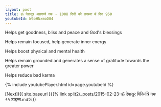 ```yaml
---
layout: post
title: ॐ देवासुर अग्रगण्यै नमः - 1008 दिनों की तपस्या में दिन 950
youtubeId: W6oHNxmoD04
---
```

 
 
Helps get goodness, bliss and peace and God's blessings
 
Helps remain focused, help generate inner energy 
 
Helps boost physical and mental health 
 
Helps remain grounded and generates a sense of gratitude towards the greater power 
 
Helps reduce bad karma
 
 
 
 


{% include youtubePlayer.html id=page.youtubeId %}
 
[Next]({{ site.baseurl }}{% link  split2/_posts/2015-02-23-ॐ देवासुर विनिर्मात्रे नमः ११ टाइम्स.md%})
 
